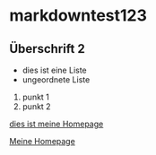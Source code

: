 # markdowntest123

## Überschrift 2

* dies ist eine Liste
* ungeordnete Liste

1. punkt 1
2. punkt 2

[dies ist meine Homepage](https://konradhoeffner.de)

<a href="https://konradhoeffner.de/">Meine Homepage</a>
